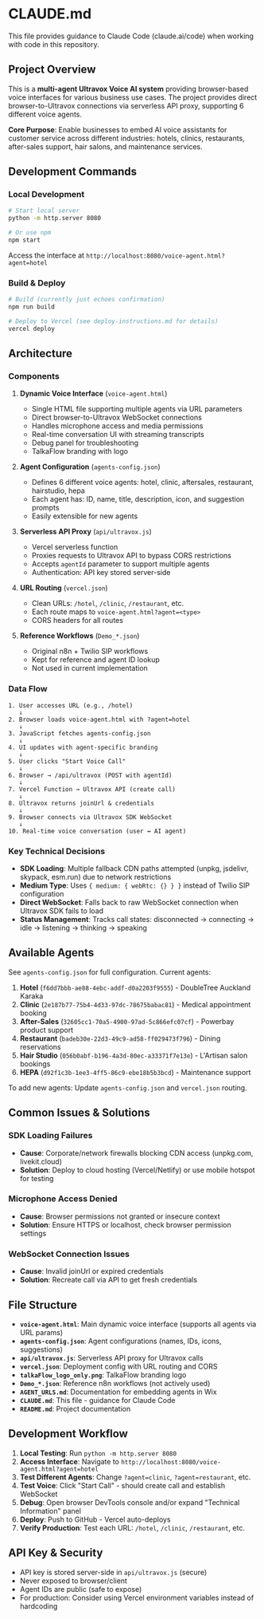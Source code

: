 # CLAUDE.md

This file provides guidance to Claude Code (claude.ai/code) when working with code in this repository.

## Project Overview

This is a **multi-agent Ultravox Voice AI system** providing browser-based voice interfaces for various business use cases. The project provides direct browser-to-Ultravox connections via serverless API proxy, supporting 6 different voice agents.

**Core Purpose**: Enable businesses to embed AI voice assistants for customer service across different industries: hotels, clinics, restaurants, after-sales support, hair salons, and maintenance services.

## Development Commands

### Local Development
```bash
# Start local server
python -m http.server 8080

# Or use npm
npm start
```

Access the interface at `http://localhost:8080/voice-agent.html?agent=hotel`

### Build & Deploy
```bash
# Build (currently just echoes confirmation)
npm run build

# Deploy to Vercel (see deploy-instructions.md for details)
vercel deploy
```

## Architecture

### Components

1. **Dynamic Voice Interface** (`voice-agent.html`)
   - Single HTML file supporting multiple agents via URL parameters
   - Direct browser-to-Ultravox WebSocket connections
   - Handles microphone access and media permissions
   - Real-time conversation UI with streaming transcripts
   - Debug panel for troubleshooting
   - TalkaFlow branding with logo

2. **Agent Configuration** (`agents-config.json`)
   - Defines 6 different voice agents: hotel, clinic, aftersales, restaurant, hairstudio, hepa
   - Each agent has: ID, name, title, description, icon, and suggestion prompts
   - Easily extensible for new agents

3. **Serverless API Proxy** (`api/ultravox.js`)
   - Vercel serverless function
   - Proxies requests to Ultravox API to bypass CORS restrictions
   - Accepts `agentId` parameter to support multiple agents
   - Authentication: API key stored server-side

4. **URL Routing** (`vercel.json`)
   - Clean URLs: `/hotel`, `/clinic`, `/restaurant`, etc.
   - Each route maps to `voice-agent.html?agent=<type>`
   - CORS headers for all routes

5. **Reference Workflows** (`Demo_*.json`)
   - Original n8n + Twilio SIP workflows
   - Kept for reference and agent ID lookup
   - Not used in current implementation

### Data Flow

```
1. User accesses URL (e.g., /hotel)
   ↓
2. Browser loads voice-agent.html with ?agent=hotel
   ↓
3. JavaScript fetches agents-config.json
   ↓
4. UI updates with agent-specific branding
   ↓
5. User clicks "Start Voice Call"
   ↓
6. Browser → /api/ultravox (POST with agentId)
   ↓
7. Vercel Function → Ultravox API (create call)
   ↓
8. Ultravox returns joinUrl & credentials
   ↓
9. Browser connects via Ultravox SDK WebSocket
   ↓
10. Real-time voice conversation (user ↔ AI agent)
```

### Key Technical Decisions

- **SDK Loading**: Multiple fallback CDN paths attempted (unpkg, jsdelivr, skypack, esm.run) due to network restrictions
- **Medium Type**: Uses `{ medium: { webRtc: {} } }` instead of Twilio SIP configuration
- **Direct WebSocket**: Falls back to raw WebSocket connection when Ultravox SDK fails to load
- **Status Management**: Tracks call states: disconnected → connecting → idle → listening → thinking → speaking

## Available Agents

See `agents-config.json` for full configuration. Current agents:

1. **Hotel** (`f6dd7bbb-ae88-4ebc-addf-d0a2203f9555`) - DoubleTree Auckland Karaka
2. **Clinic** (`2e187b77-75b4-4d33-97dc-78675babac81`) - Medical appointment booking
3. **After-Sales** (`32605cc1-70a5-4900-97ad-5c866efc07cf`) - Powerbay product support
4. **Restaurant** (`badeb30e-22d3-49c9-ad58-ff029473f796`) - Dining reservations
5. **Hair Studio** (`056b0abf-b196-4a3d-80ec-a33371f7e13e`) - L'Artisan salon bookings
6. **HEPA** (`d92f1c3b-1ee3-4ff5-86c9-ebe18b5b3bcd`) - Maintenance support

To add new agents: Update `agents-config.json` and `vercel.json` routing.

## Common Issues & Solutions

### SDK Loading Failures
- **Cause**: Corporate/network firewalls blocking CDN access (unpkg.com, livekit.cloud)
- **Solution**: Deploy to cloud hosting (Vercel/Netlify) or use mobile hotspot for testing

### Microphone Access Denied
- **Cause**: Browser permissions not granted or insecure context
- **Solution**: Ensure HTTPS or localhost, check browser permission settings

### WebSocket Connection Issues
- **Cause**: Invalid joinUrl or expired credentials
- **Solution**: Recreate call via API to get fresh credentials

## File Structure

- **`voice-agent.html`**: Main dynamic voice interface (supports all agents via URL params)
- **`agents-config.json`**: Agent configurations (names, IDs, icons, suggestions)
- **`api/ultravox.js`**: Serverless API proxy for Ultravox calls
- **`vercel.json`**: Deployment config with URL routing and CORS
- **`talkaFlow_logo_only.png`**: TalkaFlow branding logo
- **`Demo_*.json`**: Reference n8n workflows (not actively used)
- **`AGENT_URLS.md`**: Documentation for embedding agents in Wix
- **`CLAUDE.md`**: This file - guidance for Claude Code
- **`README.md`**: Project documentation

## Development Workflow

1. **Local Testing**: Run `python -m http.server 8080`
2. **Access Interface**: Navigate to `http://localhost:8080/voice-agent.html?agent=hotel`
3. **Test Different Agents**: Change `?agent=clinic`, `?agent=restaurant`, etc.
4. **Test Voice**: Click "Start Call" - should create call and establish WebSocket
5. **Debug**: Open browser DevTools console and/or expand "Technical Information" panel
6. **Deploy**: Push to GitHub - Vercel auto-deploys
7. **Verify Production**: Test each URL: `/hotel`, `/clinic`, `/restaurant`, etc.

## API Key & Security

- API key is stored server-side in `api/ultravox.js` (secure)
- Never exposed to browser/client
- Agent IDs are public (safe to expose)
- For production: Consider using Vercel environment variables instead of hardcoding
